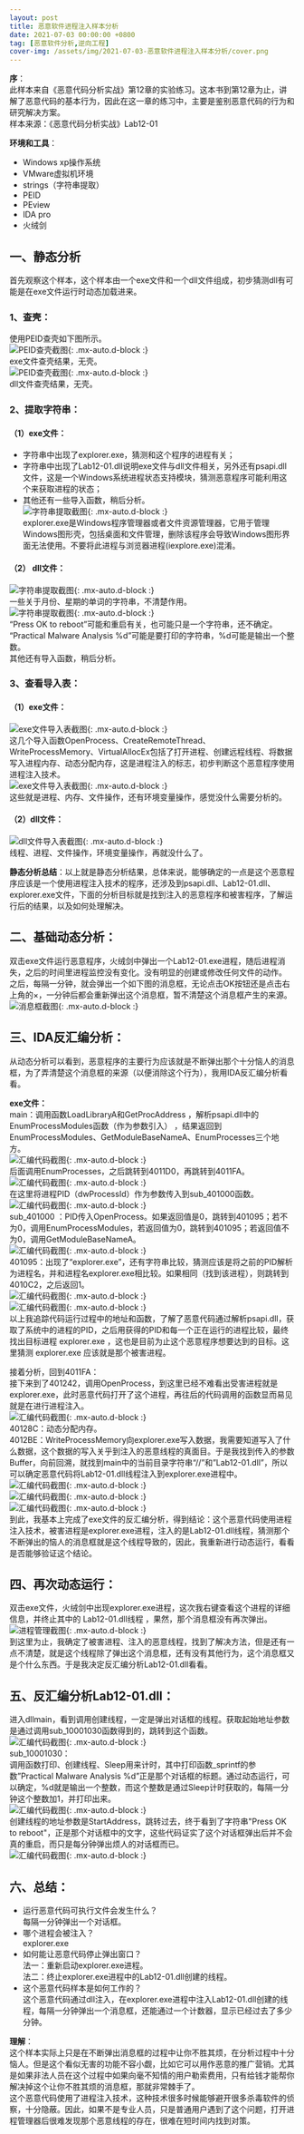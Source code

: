 ```yaml
---
layout: post
title: 恶意软件进程注入样本分析
date: 2021-07-03 00:00:00 +0800
tag: [恶意软件分析,逆向工程]
cover-img: /assets/img/2021-07-03-恶意软件进程注入样本分析/cover.png
---
```


**序**：                        
此样本来自《恶意代码分析实战》第12章的实验练习。这本书到第12章为止，讲解了恶意代码的基本行为，因此在这一章的练习中，主要是鉴别恶意代码的行为和研究解决方案。               
样本来源：《恶意代码分析实战》Lab12-01             
            
**环境和工具**：              
* Windows xp操作系统                       
* VMware虚拟机环境                 
* strings（字符串提取）                 
* PEID                
* PEview              
* IDA pro             
* 火绒剑             
                    
              
## 一、静态分析
首先观察这个样本，这个样本由一个exe文件和一个dll文件组成，初步猜测dll有可能是在exe文件运行时动态加载进来。                 
### 1、查壳：                     
使用PEID查壳如下图所示。                   
![PEID查壳截图](/assets/img/2021-07-03-恶意软件进程注入样本分析/1-1.jpg){: .mx-auto.d-block :}                                             
exe文件查壳结果，无壳。                
![PEID查壳截图](/assets/img/2021-07-03-恶意软件进程注入样本分析/1-2.jpg){: .mx-auto.d-block :}                            
dll文件查壳结果，无壳。                     
### 2、提取字符串：              
#### （1）exe文件：              
* 字符串中出现了explorer.exe，猜测和这个程序的进程有关；                      
* 字符串中出现了Lab12-01.dll说明exe文件与dll文件相关，另外还有psapi.dll文件，这是一个Windows系统进程状态支持模块，猜测恶意程序可能利用这个来获取进程的状态；                            
* 其他还有一些导入函数，稍后分析。                     
![字符串提取截图](/assets/img/2021-07-03-恶意软件进程注入样本分析/1-3.jpg){: .mx-auto.d-block :}                            
explorer.exe是Windows程序管理器或者文件资源管理器，它用于管理Windows图形壳，包括桌面和文件管理，删除该程序会导致Windows图形界面无法使用。不要将此进程与浏览器进程(iexplore.exe)混淆。                             
#### （2） dll文件：                      
![字符串提取截图](/assets/img/2021-07-03-恶意软件进程注入样本分析/1-4.jpg){: .mx-auto.d-block :}                          
一些关于月份、星期的单词的字符串，不清楚作用。                     
![字符串提取截图](/assets/img/2021-07-03-恶意软件进程注入样本分析/1-5.jpg){: .mx-auto.d-block :}                          
“Press OK to reboot”可能和重启有关，也可能只是一个字符串，还不确定。                     
“Practical Malware Analysis %d”可能是要打印的字符串，%d可能是输出一个整数。                      
其他还有导入函数，稍后分析。                        
### 3、查看导入表：            
#### （1）exe文件：               
![exe文件导入表截图](/assets/img/2021-07-03-恶意软件进程注入样本分析/1-6.jpg){: .mx-auto.d-block :}                          
这几个导入函数OpenProcess、CreateRemoteThread、WriteProcessMemory、VirtualAllocEx包括了打开进程、创建远程线程、将数据写入进程内存、动态分配内存，这是进程注入的标志，初步判断这个恶意程序使用进程注入技术。                            
![exe文件导入表截图](/assets/img/2021-07-03-恶意软件进程注入样本分析/1-7.jpg){: .mx-auto.d-block :}                          
这些就是进程、内存、文件操作，还有环境变量操作，感觉没什么需要分析的。                       
#### （2）dll文件：                        
![dll文件导入表截图](/assets/img/2021-07-03-恶意软件进程注入样本分析/1-8.jpg){: .mx-auto.d-block :}                 
线程、进程、文件操作，环境变量操作，再就没什么了。                  
                                                
**静态分析总结**：以上就是静态分析结果，总体来说，能够确定的一点是这个恶意程序应该是一个使用进程注入技术的程序，还涉及到psapi.dll、Lab12-01.dll、explorer.exe文件，下面的分析目标就是找到注入的恶意程序和被害程序，了解运行后的结果，以及如何处理解决。                        
                 
                   
## 二、基础动态分析：                   
双击exe文件运行恶意程序，火绒剑中弹出一个Lab12-01.exe进程，随后进程消失，之后的时间里进程监控没有变化。没有明显的创建或修改任何文件的动作。                         
之后，每隔一分钟，就会弹出一个如下图的消息框，无论点击OK按钮还是点击右上角的×，一分钟后都会重新弹出这个消息框，暂不清楚这个消息框产生的来源。                         
![消息框截图](/assets/img/2021-07-03-恶意软件进程注入样本分析/2-1.jpg){: .mx-auto.d-block :}                 
                     
                      
## 三、IDA反汇编分析：                       

从动态分析可以看到，恶意程序的主要行为应该就是不断弹出那个十分恼人的消息框，为了弄清楚这个消息框的来源（以便消除这个行为），我用IDA反汇编分析看看。                           

**exe文件：**             
main：调用函数LoadLibraryA和GetProcAddress ，解析psapi.dll中的EnumProcessModules函数（作为参数引入） ，结果返回到EnumProcessModules、GetModuleBaseNameA、EnumProcesses三个地方。                          
![汇编代码截图](/assets/img/2021-07-03-恶意软件进程注入样本分析/3-1.jpg){: .mx-auto.d-block :}                 
后面调用EnumProcesses，之后跳转到4011D0，再跳转到4011FA。               
![汇编代码截图](/assets/img/2021-07-03-恶意软件进程注入样本分析/3-2.jpg){: .mx-auto.d-block :}          
在这里将进程PID（dwProcessId）作为参数传入到sub_401000函数。                   
![汇编代码截图](/assets/img/2021-07-03-恶意软件进程注入样本分析/3-3.jpg){: .mx-auto.d-block :}          
sub_401000 ：PID传入OpenProcess。如果返回值是0，跳转到401095；若不为0，调用EnumProcessModules，若返回值为0，跳转到401095；若返回值不为0，调用GetModuleBaseNameA。                               
![汇编代码截图](/assets/img/2021-07-03-恶意软件进程注入样本分析/3-4.jpg){: .mx-auto.d-block :}          
401095：出现了“explorer.exe”，还有字符串比较，猜测应该是将之前的PID解析为进程名，并和进程名explorer.exe相比较。如果相同（找到该进程），则跳转到4010C2，之后返回1。                    
![汇编代码截图](/assets/img/2021-07-03-恶意软件进程注入样本分析/3-5.jpg){: .mx-auto.d-block :}          
![汇编代码截图](/assets/img/2021-07-03-恶意软件进程注入样本分析/3-6.jpg){: .mx-auto.d-block :}          
以上我追踪代码运行过程中的地址和函数，了解了恶意代码通过解析psapi.dll，获取了系统中的进程的PID，之后用获得的PID和每一个正在运行的进程比较，最终找出目标进程 explorer.exe ，这也是目前为止这个恶意程序想要达到的目标。这里猜测 explorer.exe 应该就是那个被害进程。                           
              
接着分析，回到4011FA：                                  
接下来到了401242，调用OpenProcess，到这里已经不难看出受害进程就是explorer.exe，此时恶意代码打开了这个进程，再往后的代码调用的函数显而易见就是在进行进程注入。                                        
![汇编代码截图](/assets/img/2021-07-03-恶意软件进程注入样本分析/3-7.jpg){: .mx-auto.d-block :}          
40128C：动态分配内存。                
4012BE：WriteProcessMemory向explorer.exe写入数据，我需要知道写入了什么数据，这个数据的写入关乎到注入的恶意线程的真面目。于是我找到传入的参数Buffer，向前回溯，就找到main中的当前目录字符串“//”和”Lab12-01.dll”，所以可以确定恶意代码将Lab12-01.dll线程注入到explorer.exe进程中。                          
![汇编代码截图](/assets/img/2021-07-03-恶意软件进程注入样本分析/3-8.jpg){: .mx-auto.d-block :}          
![汇编代码截图](/assets/img/2021-07-03-恶意软件进程注入样本分析/3-9.jpg){: .mx-auto.d-block :}          
![汇编代码截图](/assets/img/2021-07-03-恶意软件进程注入样本分析/3-10.jpg){: .mx-auto.d-block :}          
到此，我基本上完成了exe文件的反汇编分析，得到结论：这个恶意代码使用进程注入技术，被害进程是explorer.exe进程，注入的是Lab12-01.dll线程，猜测那个不断弹出的恼人的消息框就是这个线程导致的，因此，我重新进行动态运行，看看是否能够验证这个结论。                                  
                 
                  
## 四、再次动态运行：                    
双击exe文件，火绒剑中出现explorer.exe进程，这次我右键查看这个进程的详细信息，并终止其中的 Lab12-01.dll线程 ，果然，那个消息框没有再次弹出。                               
![进程管理截图](/assets/img/2021-07-03-恶意软件进程注入样本分析/4-1.jpg){: .mx-auto.d-block :}          
到这里为止，我确定了被害进程、注入的恶意线程，找到了解决方法，但是还有一点不清楚，就是这个线程除了弹出这个消息框，还有没有其他行为，这个消息框又是个什么东西。于是我决定反汇编分析Lab12-01.dll看看。                                
             
                
## 五、反汇编分析Lab12-01.dll：                           
进入dllmain，看到调用创建线程，一定是弹出对话框的线程。获取起始地址参数是通过调用sub_10001030函数得到的，跳转到这个函数。                                     
![汇编代码截图](/assets/img/2021-07-03-恶意软件进程注入样本分析/5-1.jpg){: .mx-auto.d-block :}          
sub_10001030：                    
调用函数打印、创建线程、Sleep用来计时，其中打印函数_sprintf的参数”Practical Malware Analysis %d”正是那个对话框的标题。通过动态运行，可以确定，%d就是输出一个整数，而这个整数是通过Sleep计时获取的，每隔一分钟这个整数加1，并打印出来。                            
![汇编代码截图](/assets/img/2021-07-03-恶意软件进程注入样本分析/5-2.jpg){: .mx-auto.d-block :}          
创建线程的地址参数是StartAddress，跳转过去，终于看到了字符串"Press OK to reboot"，正是那个对话框中的文字，这些代码证实了这个对话框弹出后并不会真的重启，而只是每分钟弹出烦人的对话框而已。                         
![汇编代码截图](/assets/img/2021-07-03-恶意软件进程注入样本分析/5-3.jpg){: .mx-auto.d-block :}          
             
                
## 六、总结：              
* 运行恶意代码可执行文件会发生什么？                  
每隔一分钟弹出一个对话框。
* 哪个进程会被注入？              
explorer.exe              
* 如何能让恶意代码停止弹出窗口？                  
法一：重新启动explorer.exe进程。                   
法二：终止explorer.exe进程中的Lab12-01.dll创建的线程。                  
* 这个恶意代码样本是如何工作的？                     
这个恶意代码通过dll注入，在explorer.exe进程中注入Lab12-01.dll创建的线程，每隔一分钟弹出一个消息框，还能通过一个计数器，显示已经过去了多少分钟。                           
            
           
             
**理解**：           
这个样本实际上只是在不断弹出消息框的过程中让你不胜其烦，在分析过程中十分恼人。但是这个看似无害的功能不容小觑，比如它可以用作恶意的推广营销。尤其是如果非法人员在这个过程中如果向毫不知情的用户勒索费用，只有给钱才能帮你解决掉这个让你不胜其烦的消息框，那就非常棘手了。                
这个恶意代码使用了进程注入技术，这种技术很多时候能够避开很多杀毒软件的侦察，十分隐蔽。因此，如果不是专业人员，只是普通用户遇到了这个问题，打开进程管理器后很难发现那个恶意线程的存在，很难在短时间内找到对策。                                   

















